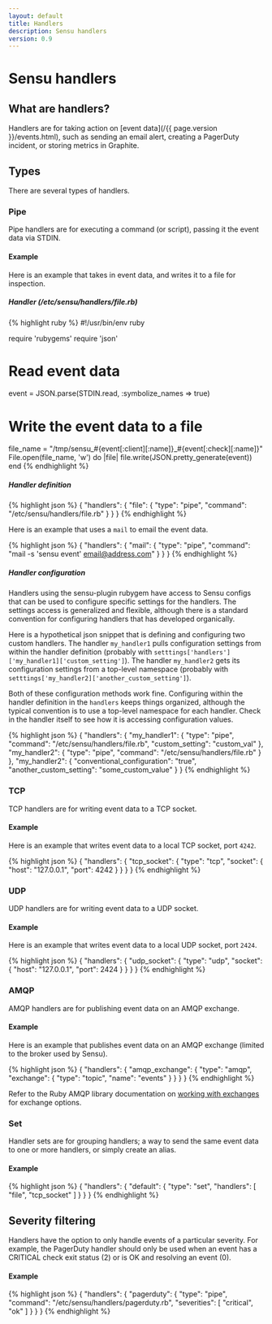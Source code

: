 ```yaml
---
layout: default
title: Handlers
description: Sensu handlers
version: 0.9
---
```


# Sensu handlers

## What are handlers?
Handlers are for taking action on [event data](/{{ page.version }}/events.html), such as sending an email alert, creating a PagerDuty incident, or storing metrics in Graphite.

## Types
There are several types of handlers.

### Pipe
Pipe handlers are for executing a command (or script), passing it the event data via STDIN.

#### Example
Here is an example that takes in event data, and writes it to a file for inspection.

##### Handler (/etc/sensu/handlers/file.rb)

{% highlight ruby %}
#!/usr/bin/env ruby

require 'rubygems'
require 'json'

# Read event data
event = JSON.parse(STDIN.read, :symbolize_names => true)
# Write the event data to a file
file_name = "/tmp/sensu_#{event[:client][:name]}_#{event[:check][:name]}"
File.open(file_name, 'w') do |file|
  file.write(JSON.pretty_generate(event))
end
{% endhighlight %}

##### Handler definition

{% highlight json %}
{
  "handlers": {
    "file": {
      "type": "pipe",
      "command": "/etc/sensu/handlers/file.rb"
    }
  }
}
{% endhighlight %}

Here is an example that uses a `mail` to email the event data.

{% highlight json %}
{
  "handlers": {
    "mail": {
      "type": "pipe",
      "command": "mail -s 'sensu event' email@address.com"
    }
  }
}
{% endhighlight %}

##### Handler configuration

Handlers using the sensu-plugin rubygem have access to Sensu configs that can be used to configure specific settings for the handlers.  The settings access is generalized and flexible, although there is a standard convention for configuring handlers that has developed organically.

Here is a hypothetical json snippet that is defining and configuring two custom handlers.  The handler ```my_handler1``` pulls configuration settings from within the handler definition (probably with ```setttings['handlers']['my_handler1]['custom_setting']```).  The handler ```my_handler2``` gets its configuration settings from a top-level namespace (probably with ```setttings['my_handler2]['another_custom_setting']```).  

Both of these configuration methods work fine.  Configuring within the handler definition in the ```handlers``` keeps things organized, although the typical convention is to use a top-level namespace for each handler.  Check in the handler itself to see how it is accessing configuration values.

{% highlight json %}
{
  "handlers": {
    "my_handler1": {
      "type": "pipe",
      "command": "/etc/sensu/handlers/file.rb",
      "custom_setting": "custom_val"
    },
    "my_handler2": {
      "type": "pipe",
      "command": "/etc/sensu/handlers/file.rb"
    }
  },
  "my_handler2": {
     "conventional_configuration": "true",
     "another_custom_setting": "some_custom_value"
   }
}
{% endhighlight %}

### TCP
TCP handlers are for writing event data to a TCP socket.

#### Example
Here is an example that writes event data to a local TCP socket, port `4242`.

{% highlight json %}
{
  "handlers": {
    "tcp_socket": {
      "type": "tcp",
      "socket": {
        "host": "127.0.0.1",
        "port": 4242
      }
    }
  }
}
{% endhighlight %}

### UDP
UDP handlers are for writing event data to a UDP socket.

#### Example
Here is an example that writes event data to a local UDP socket, port `2424`.

{% highlight json %}
{
  "handlers": {
    "udp_socket": {
      "type": "udp",
      "socket": {
        "host": "127.0.0.1",
        "port": 2424
      }
    }
  }
}
{% endhighlight %}

### AMQP
AMQP handlers are for publishing event data on an AMQP exchange.

#### Example
Here is an example that publishes event data on an AMQP exchange (limited to the broker used by Sensu).

{% highlight json %}
{
  "handlers": {
    "amqp_exchange": {
      "type": "amqp",
      "exchange": {
        "type": "topic",
        "name": "events"
      }
    }
  }
}
{% endhighlight %}

Refer to the Ruby AMQP library documentation on [working with exchanges](http://rubyamqp.info/articles/working_with_exchanges/) for exchange options.

### Set
Handler sets are for grouping handlers; a way to send the same event data to one or more handlers, or simply create an alias.

#### Example

{% highlight json %}
{
  "handlers": {
    "default": {
      "type": "set",
      "handlers": [
        "file",
        "tcp_socket"
      ]
    }
  }
}
{% endhighlight %}

## Severity filtering
Handlers have the option to only handle events of a particular severity. For example, the PagerDuty handler should only be used when an event has a CRITICAL check exit status (2) or is OK and resolving an event (0).

#### Example

{% highlight json %}
{
  "handlers": {
    "pagerduty": {
      "type": "pipe",
      "command": "/etc/sensu/handlers/pagerduty.rb",
      "severities": [
        "critical",
        "ok"
      ]
    }
  }
}
{% endhighlight %}

